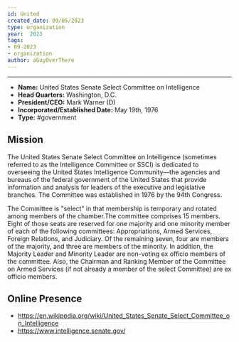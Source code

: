 ```yaml
---
id: United
created_date: 09/05/2023
type: organization
year:  2023
tags:
- 09-2023
- organization
author: aGuyOverThere
---
```


----


- **Name:** United States Senate Select Committee on Intelligence
- **Head Quarters:** Washington, D.C.
- **President/CEO:** Mark Warner (D)
- **Incorporated/Established Date:** May 19th, 1976
- **Type:** #government 

## Mission

The United States Senate Select Committee on Intelligence (sometimes referred to as the Intelligence Committee or SSCI) is dedicated to overseeing the United States Intelligence Community—the agencies and bureaus of the federal government of the United States that provide information and analysis for leaders of the executive and legislative branches. The Committee was established in 1976 by the 94th Congress.

The Committee is "select" in that membership is temporary and rotated among members of the chamber.The committee comprises 15 members. Eight of those seats are reserved for one majority and one minority member of each of the following committees: Appropriations, Armed Services, Foreign Relations, and Judiciary. Of the remaining seven, four are members of the majority, and three are members of the minority. In addition, the Majority Leader and Minority Leader are non-voting ex officio members of the committee. Also, the Chairman and Ranking Member of the Committee on Armed Services (if not already a member of the select Committee) are ex officio members.

## Online Presence

- https://en.wikipedia.org/wiki/United_States_Senate_Select_Committee_on_Intelligence
- https://www.intelligence.senate.gov/